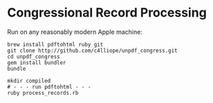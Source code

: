 # Congressional Record Processing

Run on any reasonably modern Apple machine:

```
brew install pdftohtml ruby git
git clone http://github.com/c4lliope/unpdf_congress.git
cd unpdf_congress
gem install bundler
bundle
```

```
mkdir compiled
# - - - run pdftohtml - - -
ruby process_records.rb
```
